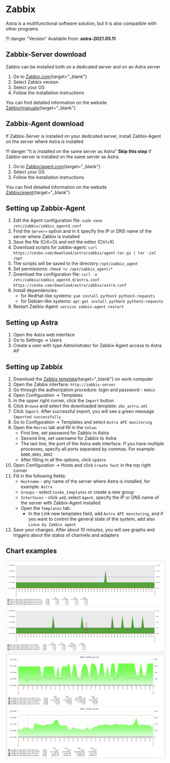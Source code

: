 # Zabbix

Astra is a multifunctional software solution, but it is also compatible with other programs

!!! danger "Version"
    Available from: **astra-2021.05.11**

## Zabbix-Server download

Zabbix can be installed both on a dedicated server and on an Astra server

1. Go to [Zabbix.com](https://www.zabbix.com/download){target="_blank"}
2. Select Zabbix version
3. Select your OS
4. Follow the installation instructions

You can find detailed information on the website [Zabbix/manuals](https://www.zabbix.com/manuals){target="_blank"}

## Zabbix-Agent download

If Zabbix-Server is installed on your dedicated server, install Zabbix-Agent on the server where Astra is installed

!!! danger "It is installed on the same server as Astra"
     **Skip this step** if Zabbix-server is installed on the same server as Astra.

1. Go to [Zabbix/agent.com](https://www.zabbix.com/download_agents){target="_blank"}
2. Select your OS
3. Follow the installation instructions

You can find detailed information on the website [Zabbix/agent](https://www.zabbix.com/documentation/current/manual/concepts/agent){target="_blank"}

## Setting up Zabbix-Agent

1. Edit the Agent configuration file: `sudo nano /etc/zabbix/zabbix_agentd.conf`
2. Find the `Server=` option and in it specify the IP or DNS name of the server where Zabbix is installed
3. Save the file (Crtl+O) and exit the editor (Ctrl+X)
4. Download scripts for zabbix-agent: `curl https://cesbo.com/download/astra/zabbix/agent.tar.gz | tar -zxC /opt`
5. The scripts will be saved to the directory `/opt/zabbix_agent`
6. Set permissions: `chmod +x /opt/zabbix_agent/*`
7. Download the configuration file: `curl -o /etc/zabbix/zabbix_agentd.d/astra.conf https://cesbo.com/download/astra/zabbix/astra.conf`
8. Install dependencies:
   - for RedHat-like systems: `yum install python3 python3-requests` 
   - for Debian-like systems: `apt-get install python3 python3-requests`
9. Restart Zabbix-Agent: `service zabbix-agent restart`

## Setting up Astra

1. Open the Astra web interface
2. Go to Settings -> Users
3. Create a user with type Administrator for Zabbix-Agent access to Astra AP

## Setting up Zabbix

1. Download the [Zabbix template](https://cesbo.com/download/astra/zabbix/zbx_astra.xml){target="_blank"} on work computer
2. Open the Zabbix interface: `http://zabbix-server`
3. Go through the authorization procedure: login and password - `Admin`
4. Open Configuration -> Templates
5. In the upper right corner, click the `Import` button
6. Click `Browse` and select the downloaded template: `zbx_astra.xml`
7. Click `Import`. After successful import, you will see a green message `Imported successfully`
8. Go to Configuration -> Templates and select `Astra API monitoring`
9.  Open the `Macros` tab and fill in the `Value`:
    - First line, set password for Zabbix in Astra 
    - Second line, set username for Zabbix to Astra
    - The last line, the port of the Astra web interface. If you have multiple processes, specify all ports separated by commas. For example: `8000,8001,8002`
    - After filling in all the options, click `Update`
10. Open Configuration -> Hosts and click `Create host` in the top right corner
11. Fill in the following fields:
    - `Hostname` - any name of the server where Astra is installed, for example: `Astra`  
    - `Groups` - select `Cesbo_templates` or create a new group
    - `Interfaces` - click `add`, select `Agent`, specify the IP or DNS name of the server with Zabbix-Agent installed
    - Open the `Templates` tab:
      - In the Link new templates field, add `Astra API monitoring`, and if you want to control the general state of the system, add also `Linux by Zabbix agent`
12. Save your changes. After about 10 minutes, you will see graphs and triggers about the status of channels and adapters

## Chart examples

![Zabb-chart-1](zabb01.png)
![Zabb-chart-2](zabb02.png)